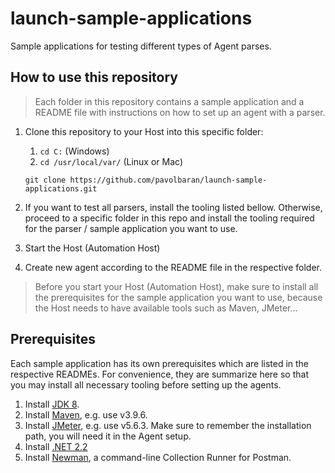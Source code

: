 # launch-sample-applications
Sample applications for testing different types of Agent parses.

## How to use this repository

> Each folder in this repository contains a sample application and a README file with instructions on how to set up an
agent with a parser.

1. Clone this repository to your Host into this specific folder:
   1. `cd C:` (Windows)
   2. `cd /usr/local/var/` (Linux or Mac)
    ```shell
    git clone https://github.com/pavolbaran/launch-sample-applications.git
    ```
   
2. If you want to test all parsers, install the tooling listed bellow. Otherwise, proceed to a specific folder in this
repo and install the tooling required for the parser / sample application you want to use.
3. Start the Host (Automation Host)
4. Create new agent according to the README file in the respective folder.

> Before you start your Host (Automation Host), make sure to install all the prerequisites for the sample application you want to use,
because the Host needs to have available tools such as Maven, JMeter...


## Prerequisites
Each sample application has its own prerequisites which are listed in the respective READMEs. 
For convenience, they are summarize here so that you may install all necessary tooling before setting up the agents.

1. Install [JDK 8](https://jdk.java.net/archive/).
2. Install [Maven](https://maven.apache.org/install.html), e.g. use v3.9.6.
3. Install [JMeter](https://jmeter.apache.org/download_jmeter.cgi), e.g. use v5.6.3. Make sure to remember the installation path,
     you will need it in the Agent setup.
4. Install [.NET 2.2](https://dotnet.microsoft.com/en-us/download/dotnet)
5. Install [Newman](https://learning.postman.com/docs/collections/using-newman-cli/installing-running-newman/),
      a command-line Collection Runner for Postman.
